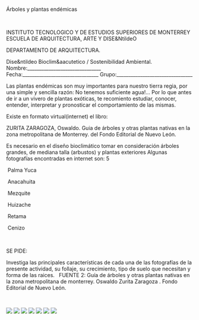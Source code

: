 

Árboles y plantas endémicas




 

 INSTITUTO TECNOLOGICO Y DE ESTUDIOS SUPERIORES DE MONTERREY 
ESCUELA DE ARQUITECTURA, ARTE Y DISE&NtildeO 

DEPARTAMENTO DE ARQUITECTURA.



Dise&ntildeo Bioclim&aacutetico / Sostenibilidad Ambiental.
Nombre:_______________________________ 
Fecha:________________________________ 
Grupo:________________________________ 


Las plantas endémicas son muy importantes para nuestro tierra regia, por una simple y sencilla razón: No tenemos suficiente agua!... 
Por lo que antes de ir a un vivero de plantas exóticas, te recomiento estudiar, conocer, entender, interpretar y pronosticar el comportamiento de las mismas. 

Existe en formato virtual(internet) el libro: 


ZURITA ZARAGOZA, Oswaldo. Guia de árboles y otras plantas nativas en la zona metropolitana de Monterrey. 
del Fondo Editorial de Nuevo León.



Es necesario en el diseño bioclimático tomar en consideración árboles grandes, de mediana talla (arbustos) y plantas exteriores 
Algunas fotografías encontradas en internet son: 
 5




  Palma Yuca
 


 Anacahuita
 












 Mezquite
 


 Huizache












 Retama


 Cenizo
 





 
 
SE PIDE:

Investiga las principales características de cada una de las fotografías de la presente actividad, su follaje, su crecimiento, tipo de suelo que necesitan y forma de las raices.
 
 FUENTE 2: Guía de árboles y otras plantas nativas en la zona metropolitana de monterrey. Oswaldo Zurita Zaragoza . 
Fondo Editorial de Nuevo León.  


 




![](./content/P2/MP2.3/endemica.1.JPG)
![](./content/P2/MP2.3/endemica.2.jpg)
![](./content/P2/MP2.3/endemica.3.jpg)
![](./content/P2/MP2.3/Endemica.7.jpg)
![](./content/P2/MP2.3/endemica.5.jpg)
![](./content/P2/MP2.3/Endemica.6.jpg)
![](./content/P2/MP2.3/matchingsquare.4.jpg)
